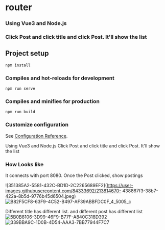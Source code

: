 # router

### Using Vue3 and Node.js
### Click Post and click title and click Post. It'll show the list

## Project setup
```
npm install
```

### Compiles and hot-reloads for development
```
npm run serve
```

### Compiles and minifies for production
```
npm run build
```

### Customize configuration
See [Configuration Reference](https://cli.vuejs.org/config/).

Using Vue3 and Node.js
Click Post and click title and click Post. It'll show the list

### How Looks like

It connects with port 8080. Once the Post clicked, show postings

![351385A2-5581-432C-BD1D-2C2265689EF2](https://user-images.githubusercontent.com/84333692/213814670-
438867f3-38b7-422a-8b5d-9776b45d6504.jpeg)
![B82F5CF8-63F9-4C52-B497-AF39ABBFDC0F_4_5005_c](https://user-images.githubusercontent.com/84333692/213814686-f342bf74-72a3-4e6d-a231-a5b38a6e4a93.jpeg)

Different title has different list. and different post has different list
![5B0B8106-3D99-46F9-B77F-A840C318D392](https://user-images.githubusercontent.com/84333692/213814779-2510e13a-98e4-444b-9e13-6e93cd278d94.jpeg)
![339BBA9C-1D0B-4D54-AAA3-7BB77944F7C7](https://user-images.githubusercontent.com/84333692/213814794-9ea7e8b5-7287-405a-a921-08416bebe3a8.jpeg)



